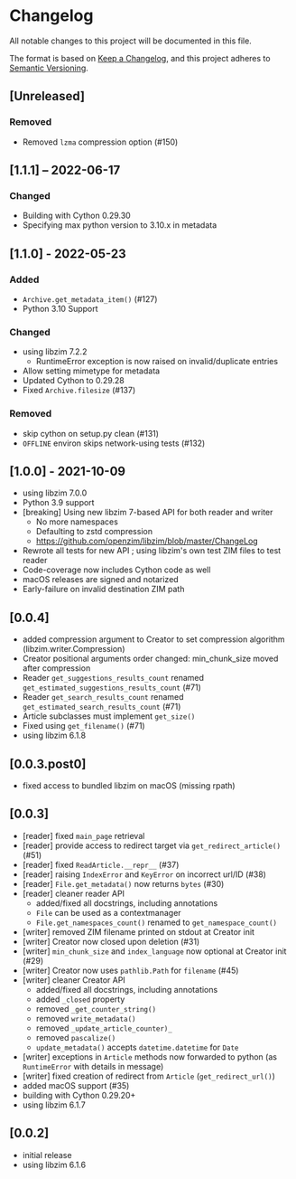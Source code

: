 # Changelog

All notable changes to this project will be documented in this file.

The format is based on [Keep a Changelog](https://keepachangelog.com/en/1.0.0/),
and this project adheres to [Semantic Versioning](https://semver.org/spec/v2.0.0.html).

## [Unreleased]

### Removed

- Removed `lzma` compression option (#150)

## [1.1.1] – 2022-06-17

### Changed

* Building with Cython 0.29.30
* Specifying max python version to 3.10.x in metadata

## [1.1.0] - 2022-05-23

### Added

* `Archive.get_metadata_item()` (#127)
* Python 3.10 Support

### Changed

* using libzim 7.2.2
  * RuntimeError exception is now raised on invalid/duplicate entries
* Allow setting mimetype for metadata
* Updated Cython to 0.29.28
* Fixed `Archive.filesize` (#137)

### Removed

* skip cython on setup.py clean (#131)
* `OFFLINE` environ skips network-using tests (#132)

## [1.0.0] - 2021-10-09

* using libzim 7.0.0
* Python 3.9 support
* [breaking] Using new libzim 7-based API for both reader and writer
  * No more namespaces
  * Defaulting to zstd compression
  * https://github.com/openzim/libzim/blob/master/ChangeLog
* Rewrote all tests for new API ; using libzim's own test ZIM files to test reader
* Code-coverage now includes Cython code as well
* macOS releases are signed and notarized
* Early-failure on invalid destination ZIM path

## [0.0.4]

* added compression argument to Creator to set compression algorithm (libzim.writer.Compression)
* Creator positional arguments order changed: min_chunk_size moved after compression
* Reader `get_suggestions_results_count` renamed `get_estimated_suggestions_results_count` (#71)
* Reader `get_search_results_count` renamed `get_estimated_search_results_count` (#71)
* Article subclasses must implement `get_size()`
* Fixed using `get_filename()` (#71)
* using libzim 6.1.8

## [0.0.3.post0]

* fixed access to bundled libzim on macOS (missing rpath)

## [0.0.3]

* [reader] fixed `main_page` retrieval
* [reader] provide access to redirect target via `get_redirect_article()` (#51)
* [reader] fixed `ReadArticle.__repr__` (#37)
* [reader] raising `IndexError` and `KeyError` on incorrect url/ID (#38)
* [reader] `File.get_metadata()` now returns `bytes` (#30)
* [reader] cleaner reader API
  * added/fixed all docstrings, including annotations
  * `File` can be used as a contextmanager
  * `File.get_namespaces_count()` renamed to `get_namespace_count()`
* [writer] removed ZIM filename printed on stdout at Creator init
* [writer] Creator now closed upon deletion (#31)
* [writer] `min_chunk_size` and `index_language` now optional at Creator init (#29)
* [writer] Creator now uses `pathlib.Path` for `filename` (#45)
* [writer] cleaner Creator API
  * added/fixed all docstrings, including annotations
  * added `_closed` property
  * removed `_get_counter_string()`
  * removed `write_metadata()`
  * removed `_update_article_counter)_`
  * removed `pascalize()`
  * `update_metadata()` accepts `datetime.datetime` for `Date`
* [writer] exceptions in `Article` methods now forwarded to python (as `RuntimeError` with details in message)
* [writer] fixed creation of redirect from `Article` (`get_redirect_url()`)
* added macOS support (#35)
* building with Cython 0.29.20+
* using libzim 6.1.7

## [0.0.2]

* initial release
* using libzim 6.1.6
